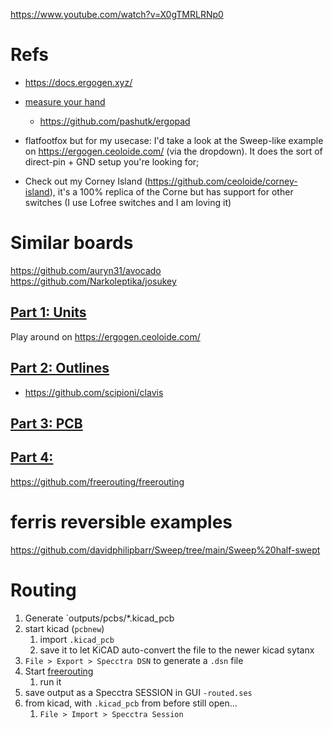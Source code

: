 https://www.youtube.com/watch?v=X0gTMRLRNp0

# Refs
- https://docs.ergogen.xyz/
- [measure your hand](https://pashutk.com/ergopad/)
    - https://github.com/pashutk/ergopad


- flatfootfox but for my usecase:   I'd take a look at the Sweep-like example on https://ergogen.ceoloide.com/ (via the dropdown). It does the sort of direct-pin + GND setup you're looking for;

- Check out my Corney Island (https://github.com/ceoloide/corney-island), it's a 100% replica of the Corne but has support for other switches (I use Lofree switches and I am loving it)

# Similar boards
https://github.com/auryn31/avocado
https://github.com/Narkoleptika/josukey


## [Part 1: Units](https://flatfootfox.com/ergogen-part1-units-points/)
Play around on https://ergogen.ceoloide.com/

## [Part 2: Outlines](https://flatfootfox.com/ergogen-part2-outlines/)
- https://github.com/scipioni/clavis


## [Part 3: PCB](https://flatfootfox.com/ergogen-part3-pcbs/)


## [Part 4: ](https://flatfootfox.com/ergogen-part4-footprints-cases/)

https://github.com/freerouting/freerouting


# ferris reversible examples
https://github.com/davidphilipbarr/Sweep/tree/main/Sweep%20half-swept


# Routing
1. Generate `outputs/pcbs/*.kicad_pcb
2. start kicad (`pcbnew`)
    1. import `.kicad_pcb`
    2. save it to let KiCAD auto-convert the file to the newer kicad sytanx
3. `File > Export > Specctra DSN` to generate a `.dsn` file
4. Start [freerouting](https://github.com/freerouting/freerouting)
    1. run it
6. save output as a Specctra SESSION in GUI `-routed.ses`
7. from kicad, with `.kicad_pcb` from before still open...
    1. `File > Import > Specctra Session`